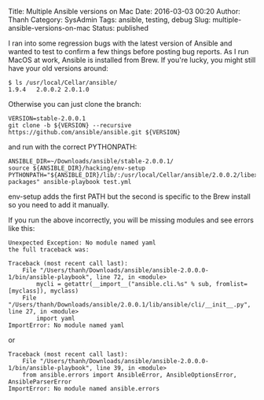 Title: Multiple Ansible versions on Mac
Date: 2016-03-03 00:20
Author: Thanh
Category: SysAdmin
Tags: ansible, testing, debug
Slug: multiple-ansible-versions-on-mac
Status: published

I ran into some regression bugs with the latest version of Ansible and wanted to test to confirm a few things before posting bug reports.
As I run MacOS at work, Ansible is installed from Brew. If you're lucky, you might still have your old versions around:

	$ ls /usr/local/Cellar/ansible/
	1.9.4   2.0.0.2 2.0.1.0

Otherwise you can just clone the branch:
 
	VERSION=stable-2.0.0.1
	git clone -b ${VERSION} --recursive https://github.com/ansible/ansible.git ${VERSION}

and run with the correct PYTHONPATH:

	ANSIBLE_DIR=~/Downloads/ansible/stable-2.0.0.1/
	source ${ANSIBLE_DIR}/hacking/env-setup
	PYTHONPATH="${ANSIBLE_DIR}/lib/:/usr/local/Cellar/ansible/2.0.0.2/libexec/vendor/lib/python2.7/site-packages" ansible-playbook test.yml

env-setup adds the first PATH but the second is specific to the Brew install so you need to add it manually.

If you run the above incorrectly, you will be missing modules and see errors like this:

	Unexpected Exception: No module named yaml
	the full traceback was:

	Traceback (most recent call last):
		File "/Users/thanh/Downloads/ansible/ansible-2.0.0.0-1/bin/ansible-playbook", line 72, in <module>
			mycli = getattr(__import__("ansible.cli.%s" % sub, fromlist=[myclass]), myclass)
		File "/Users/thanh/Downloads/ansible/2.0.0.1/lib/ansible/cli/__init__.py", line 27, in <module>
			import yaml
	ImportError: No module named yaml

or

	Traceback (most recent call last):
 		File "/Users/thanh/Downloads/ansible/ansible-2.0.0.0-1/bin/ansible-playbook", line 39, in <module>
   		from ansible.errors import AnsibleError, AnsibleOptionsError, AnsibleParserError
	ImportError: No module named ansible.errors
